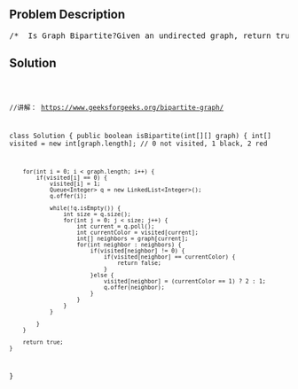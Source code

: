 <!--
<style>
  body { font-family: Arial, sans-serif; }
  .container { max-width: 100%; margin: 0 auto; padding: 10px; }
  .comment-block { max-width: 30%; background-color: #f9f9f9; padding: 10px; border-left: 5px solid #ccc; overflow-wrap: break-word; white-space: pre-wrap; }
  .code-block { background-color: #f4f4f4; padding: 10px; border: 1px solid #ddd; overflow-wrap: break-word; white-space: pre-wrap; }
</style>
-->

<div class='container'>
<h2>Problem Description</h2>
<div class='comment-block'>
<pre>
/*  Is Graph Bipartite?Given an undirected graph, return true if and only if it is bipartite.Recall that a graph is bipartite if we can split it's set of nodes intotwo independent subsets A and B such that every edge in the graph has onenode in A and another node in B.The graph is given in the following form: graph[i] is a list of indexes jfor which the edge between nodes i and j exists.  Each node is an integerbetween 0 and graph.length - 1.  There are no self edges or parallel edges:graph[i] does not contain i, and it doesn't contain any element twice.Example 1:Input: [[1,3], [0,2], [1,3], [0,2]]Output: trueExplanation:The graph looks like this:0----1|    ||    |3----2We can divide the vertices into two groups: {0, 2} and {1, 3}.Example 2:Input: [[1,2,3], [0,2], [0,1,3], [0,2]]Output: falseExplanation:The graph looks like this:0----1| \  ||  \ |3----2We cannot find a way to divide the set of nodes into two independent subsets.Note:graph will have length in range [1, 100].graph[i] will contain integers in range [0, graph.length - 1].graph[i] will not contain i or duplicate values.The graph is undirected: if any element j is in graph[i], then i will be in graph[j].*/</pre>
</div>

<h2>Solution</h2>
<div class='code-block'>
<pre><code class='language-java'>



//讲解： https://www.geeksforgeeks.org/bipartite-graph/

class Solution {
    public boolean isBipartite(int[][] graph) {
        int[] visited = new int[graph.length]; // 0 not visited, 1 black, 2 red
     
        for(int i = 0; i < graph.length; i++) {
            if(visited[i] == 0) {
                visited[i] = 1;
                Queue<Integer> q = new LinkedList<Integer>();
                q.offer(i);
                
                while(!q.isEmpty()) {
                    int size = q.size();
                    for(int j = 0; j < size; j++) {
                        int current = q.poll();
                        int currentColor = visited[current];
                        int[] neighbors = graph[current];
                        for(int neighbor : neighbors) {
                            if(visited[neighbor] != 0) {
                                if(visited[neighbor] == currentColor) {
                                    return false;
                                } 
                            }else {
                                visited[neighbor] = (currentColor == 1) ? 2 : 1;
                                q.offer(neighbor);
                            }
                        }
                    }
                }
                
            }
        }
        
        return true;
    }
}



</code></pre>
</div>
</div>
